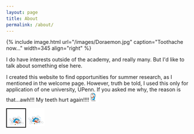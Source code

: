 ```yaml
---
layout: page
title: About
permalink: /about/
---
```


{% include image.html url="/images/Doraemon.jpg" caption="Toothache now..." width=345 align="right" %}

I do have interests outside of the academy, and really many. But I'd like to talk about something else here. 

I created this website to find opportunities for summer research, as I mentioned in the welcome page. However, truth be told, I used this only for application of one university, UPenn. If you asked me why, the reason is that...awh!!! My teeth hurt again!!!!<img src="/images/Doraemon-3.gif" width= "5%" class="align-left" alt="">

<img src="/images/Doraemon-2.gif" width= "10%" align=left border=2px>



<img src="/images/Doraemon-2.gif" width= "10%" align=left>


